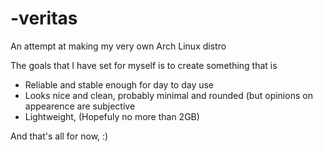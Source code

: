 # -veritas
An attempt at making my very own Arch Linux distro 

The goals that I have set for myself is to create something that is 
- Reliable and stable enough for day to day use
- Looks nice and clean, probably minimal and rounded (but opinions on appearence are subjective
- Lightweight, (Hopefuly no more than 2GB)

And that's all for now,
:)

